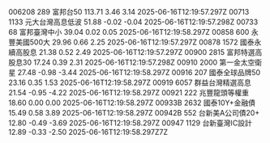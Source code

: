 006208	289	富邦台50	113.71	3.46	3.14	2025-06-16T12:19:57.297Z
00713	1133	元大台灣高息低波	51.88	-0.02	-0.04	2025-06-16T12:19:57.298Z
00733	68	富邦臺灣中小	39.04	0.02	0.05	2025-06-16T12:19:58.297Z
00858	600	永豐美國500大	29.96	0.66	2.25	2025-06-16T12:19:57.297Z
00878	1572	國泰永續高股息	21.38	0.52	2.49	2025-06-16T12:19:57.297Z
00900	2815	富邦特選高股息30	17.24	0.39	2.31	2025-06-16T12:19:57.298Z
00910	2000	第一金太空衛星	27.48	-0.98	-3.44	2025-06-16T12:19:58.297Z
00916	207	國泰全球品牌50	23.16	0.35	1.53	2025-06-16T12:19:58.297Z
00919	6057	群益台灣精選高息	21.54	-0.95	-4.22	2025-06-16T12:19:58.297Z
00921	222	兆豐龍頭等權重	18.60	0.00	0.00	2025-06-16T12:19:58.297Z
00933B	2632	國泰10Y+金融債	15.49	0.58	3.89	2025-06-16T12:19:58.297Z
00942B	552	台新美A公司債20+	12.80	-0.49	-3.69	2025-06-16T12:19:58.297Z
00947	1129	台新臺灣IC設計	12.89	-0.33	-2.50	2025-06-16T12:19:58.297Z7Z
